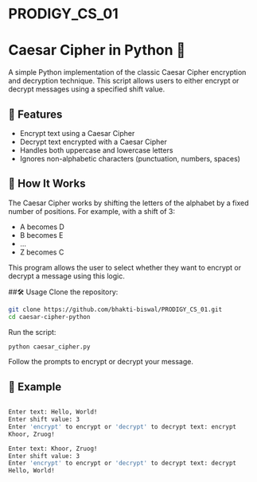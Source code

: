 # PRODIGY_CS_01
# Caesar Cipher in Python 🔐

A simple Python implementation of the classic Caesar Cipher encryption and decryption technique. This script allows users to either encrypt or decrypt messages using a specified shift value.

## 📌 Features

- Encrypt text using a Caesar Cipher
- Decrypt text encrypted with a Caesar Cipher
- Handles both uppercase and lowercase letters
- Ignores non-alphabetic characters (punctuation, numbers, spaces)

## 🚀 How It Works

The Caesar Cipher works by shifting the letters of the alphabet by a fixed number of positions. For example, with a shift of 3:

- A becomes D
- B becomes E
- ...
- Z becomes C

This program allows the user to select whether they want to encrypt or decrypt a message using this logic.



##🛠️ Usage
Clone the repository:
```bash
git clone https://github.com/bhakti-biswal/PRODIGY_CS_01.git
cd caesar-cipher-python
```

Run the script:
```bash
python caesar_cipher.py
```
Follow the prompts to encrypt or decrypt your message.
## 🧠 Example
```bash

Enter text: Hello, World!
Enter shift value: 3
Enter 'encrypt' to encrypt or 'decrypt' to decrypt text: encrypt
Khoor, Zruog!

Enter text: Khoor, Zruog!
Enter shift value: 3
Enter 'encrypt' to encrypt or 'decrypt' to decrypt text: decrypt
Hello, World!
```



